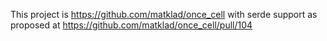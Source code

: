 This project is https://github.com/matklad/once_cell with serde support as proposed at https://github.com/matklad/once_cell/pull/104
